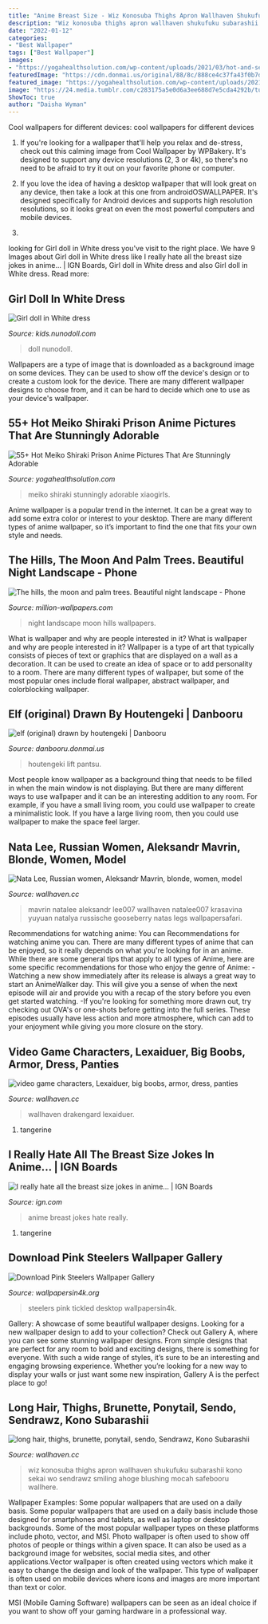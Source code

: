 ```yaml
---
title: "Anime Breast Size - Wiz Konosuba Thighs Apron Wallhaven Shukufuku Subarashii Kono Sekai Wo Sendrawz Smiling Ahoge Blushing Mocah Safebooru Wallhere"
description: "Wiz konosuba thighs apron wallhaven shukufuku subarashii kono sekai wo sendrawz smiling ahoge blushing mocah safebooru wallhere"
date: "2022-01-12"
categories:
- "Best Wallpaper"
tags: ["Best Wallpaper"]
images:
- "https://yogahealthsolution.com/wp-content/uploads/2021/03/hot-and-sexy-anime-characters_4678_4_feet.jpg"
featuredImage: "https://cdn.donmai.us/original/88/8c/888ce4c37fa43f0b7d360b58cbb81f9b.jpg"
featured_image: "https://yogahealthsolution.com/wp-content/uploads/2021/03/hot-and-sexy-anime-characters_4678_4_feet.jpg"
image: "https://24.media.tumblr.com/c283175a5e0d6a3ee688d7e5cda4292b/tumblr_n6428hZYYP1r922azo2_500.png"
ShowToc: true
author: "Daisha Wyman"
---
```



Cool wallpapers for different devices:
cool wallpapers for different devices 

1. If you're looking for a wallpaper that'll help you relax and de-stress, check out this calming image from Cool Wallpaper by WPBakery. It's designed to support any device resolutions (2, 3 or 4k), so there's no need to be afraid to try it out on your favorite phone or computer.

2. If you love the idea of having a desktop wallpaper that will look great on any device, then take a look at this one from androidOSWALLPAPER. It's designed specifically for Android devices and supports high resolution resolutions, so it looks great on even the most powerful computers and mobile devices.

3.

	

		
looking for Girl doll in White dress you've visit to the right place. We have 9 Images about Girl doll in White dress like I really hate all the breast size jokes in anime... | IGN Boards, Girl doll in White dress and also Girl doll in White dress. Read more:
		
    
## Girl Doll In White Dress

<img loading=lazy src="http://kids.nunodoll.com/kid71.jpg" onerror="this.onerror=null;this.src='https://tse4.mm.bing.net/th?id=OIP.w2I5pFvyjEhB27HWJi5FQgAAAA&amp;pid=15.1';" alt="Girl doll in White dress">

_Source: kids.nunodoll.com_

>doll nunodoll. 

	

Wallpapers are a type of image that is downloaded as a background image on some devices. They can be used to show off the device's design or to create a custom look for the device. There are many different wallpaper designs to choose from, and it can be hard to decide which one to use as your device's wallpaper.

    
## 55+ Hot Meiko Shiraki Prison Anime Pictures That Are Stunningly Adorable

<img loading=lazy src="https://yogahealthsolution.com/wp-content/uploads/2021/03/hot-and-sexy-anime-characters_4678_4_feet.jpg" onerror="this.onerror=null;this.src='https://tse2.mm.bing.net/th?id=OIP.mV5mej1nHiJAB-6e0yFLRwHaLH&amp;pid=15.1';" alt="55+ Hot Meiko Shiraki Prison Anime Pictures That Are Stunningly Adorable">

_Source: yogahealthsolution.com_

>meiko shiraki stunningly adorable xiaogirls. 

	

Anime wallpaper is a popular trend in the internet. It can be a great way to add some extra color or interest to your desktop. There are many different types of anime wallpaper, so it’s important to find the one that fits your own style and needs.

    
## The Hills, The Moon And Palm Trees. Beautiful Night Landscape - Phone

<img loading=lazy src="https://million-wallpapers.com/wallpapers/3/3/14178794231831848929.jpg" onerror="this.onerror=null;this.src='https://tse2.mm.bing.net/th?id=OIP.dGYAHJb7Wktvz6asXH7MOQHaEo&amp;pid=15.1';" alt="The hills, the moon and palm trees. Beautiful night landscape - Phone">

_Source: million-wallpapers.com_

>night landscape moon hills wallpapers. 

	

What is wallpaper and why are people interested in it?
What is wallpaper and why are people interested in it?
Wallpaper is a type of art that typically consists of pieces of text or graphics that are displayed on a wall as a decoration. It can be used to create an idea of space or to add personality to a room. There are many different types of wallpaper, but some of the most popular ones include floral wallpaper, abstract wallpaper, and colorblocking wallpaper.

    
## Elf (original) Drawn By Houtengeki | Danbooru

<img loading=lazy src="https://cdn.donmai.us/original/88/8c/888ce4c37fa43f0b7d360b58cbb81f9b.jpg" onerror="this.onerror=null;this.src='https://tse3.mm.bing.net/th?id=OIP.iIzkw3-kPwt9NgtYy7gfmwHaM5&amp;pid=15.1';" alt="elf (original) drawn by houtengeki | Danbooru">

_Source: danbooru.donmai.us_

>houtengeki lift pantsu. 

	

Most people know wallpaper as a background thing that needs to be filled in when the main window is not displaying. But there are many different ways to use wallpaper and it can be an interesting addition to any room. For example, if you have a small living room, you could use wallpaper to create a minimalistic look. If you have a large living room, then you could use wallpaper to make the space feel larger.

    
## Nata Lee, Russian Women, Aleksandr Mavrin, Blonde, Women, Model

<img loading=lazy src="https://th.wallhaven.cc/lg/83/83ryly.jpg" onerror="this.onerror=null;this.src='https://tse1.mm.bing.net/th?id=OIP.AEUIy5kqfTXWEcgPjS9BbQAAAA&amp;pid=15.1';" alt="Nata Lee, Russian women, Aleksandr Mavrin, blonde, women, model">

_Source: wallhaven.cc_

>mavrin natalee aleksandr lee007 wallhaven natalee007 krasavina yuyuan natalya russische gooseberry natas legs wallpapersafari. 

	

Recommendations for watching anime: You can
Recommendations for watching anime you can. There are many different types of anime that can be enjoyed, so it really depends on what you're looking for in an anime. While there are some general tips that apply to all types of Anime, here are some specific recommendations for those who enjoy the genre of Anime: 
-Watching a new show immediately after its release is always a great way to start an AnimeWalker day. This will give you a sense of when the next episode will air and provide you with a recap of the story before you even get started watching. 
-If you're looking for something more drawn out, try checking out OVA's or one-shots before getting into the full series. These episodes usually have less action and more atmosphere, which can add to your enjoyment while giving you more closure on the story.

    
## Video Game Characters, Lexaiduer, Big Boobs, Armor, Dress, Panties

<img loading=lazy src="https://th.wallhaven.cc/lg/6k/6k662w.jpg" onerror="this.onerror=null;this.src='https://tse1.mm.bing.net/th?id=OIP.r2TmdWONqEGaDxHg3scq2wAAAA&amp;pid=15.1';" alt="video game characters, Lexaiduer, big boobs, armor, dress, panties">

_Source: wallhaven.cc_

>wallhaven drakengard lexaiduer. 

	

1. tangerine 

    
## I Really Hate All The Breast Size Jokes In Anime... | IGN Boards

<img loading=lazy src="https://24.media.tumblr.com/c283175a5e0d6a3ee688d7e5cda4292b/tumblr_n6428hZYYP1r922azo2_500.png" onerror="this.onerror=null;this.src='https://tse4.mm.bing.net/th?id=OIP.5mIOcxt7QbS2WXsbpVK8RwHaEK&amp;pid=15.1';" alt="I really hate all the breast size jokes in anime... | IGN Boards">

_Source: ign.com_

>anime breast jokes hate really. 

	

1. tangerine 

    
## Download Pink Steelers Wallpaper Gallery

<img loading=lazy src="http://www.wallpapersin4k.org/wp-content/uploads/2017/04/Pink-Steelers-Wallpaper-11.png" onerror="this.onerror=null;this.src='https://tse2.mm.bing.net/th?id=OIP.DIjuNoeHqa1NXJcCM0Nx9QAAAA&amp;pid=15.1';" alt="Download Pink Steelers Wallpaper Gallery">

_Source: wallpapersin4k.org_

>steelers pink tickled desktop wallpapersin4k. 

	

Gallery: A showcase of some beautiful wallpaper designs.
Looking for a new wallpaper design to add to your collection? Check out Gallery A, where you can see some stunning wallpaper designs. From simple designs that are perfect for any room to bold and exciting designs, there is something for everyone. With such a wide range of styles, it’s sure to be an interesting and engaging browsing experience. Whether you’re looking for a new way to display your walls or just want some new inspiration, Gallery A is the perfect place to go!





	
	
    
## Long Hair, Thighs, Brunette, Ponytail, Sendo, Sendrawz, Kono Subarashii

<img loading=lazy src="https://w.wallhaven.cc/full/13/wallhaven-13ek6v.jpg" onerror="this.onerror=null;this.src='https://tse2.mm.bing.net/th?id=OIP.nlW9oJ9zH5gEbpbfKOOVwQHaLW&amp;pid=15.1';" alt="long hair, thighs, brunette, ponytail, sendo, Sendrawz, Kono Subarashii">

_Source: wallhaven.cc_

>wiz konosuba thighs apron wallhaven shukufuku subarashii kono sekai wo sendrawz smiling ahoge blushing mocah safebooru wallhere. 

	

Wallpaper Examples: Some popular wallpapers that are used on a daily basis.
Some popular wallpapers that are used on a daily basis include those designed for smartphones and tablets, as well as laptop or desktop backgrounds. Some of the most popular wallpaper types on these platforms include photo, vector, and MSI. 
Photo wallpaper is often used to show off photos of people or things within a given space. It can also be used as a background image for websites, social media sites, and other applications.Vector wallpaper is often created using vectors which make it easy to change the design and look of the wallpaper. This type of wallpaper is often used on mobile devices where icons and images are more important than text or color. 

MSI (Mobile Gaming Software) wallpapers can be seen as an ideal choice if you want to show off your gaming hardware in a professional way.

